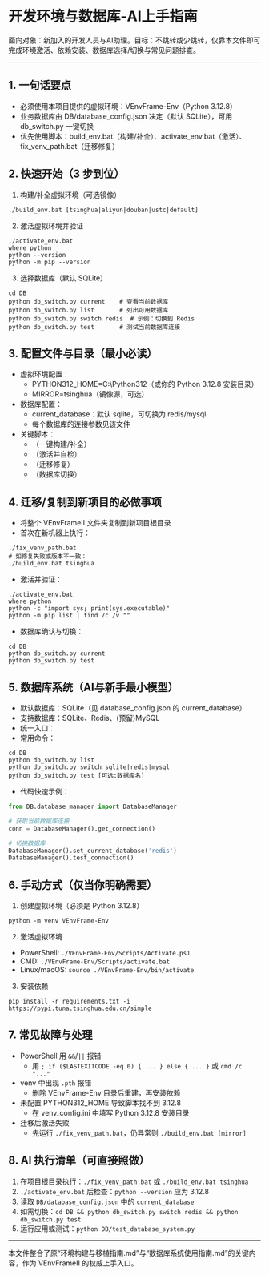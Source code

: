 # 开发环境与数据库-AI上手指南

面向对象：新加入的开发人员与AI助理。目标：不跳转或少跳转，仅靠本文件即可完成环境激活、依赖安装、数据库选择/切换与常见问题排查。

---

## 1. 一句话要点
- 必须使用本项目提供的虚拟环境：VEnvFrame-Env（Python 3.12.8）
- 业务数据库由 DB/database_config.json 决定（默认 SQLite），可用 db_switch.py 一键切换
- 优先使用脚本：build_env.bat（构建/补全）、activate_env.bat（激活）、fix_venv_path.bat（迁移修复）

## 2. 快速开始（3 步到位）
1) 构建/补全虚拟环境（可选镜像）
```
./build_env.bat [tsinghua|aliyun|douban|ustc|default]
```
2) 激活虚拟环境并验证
```
./activate_env.bat
where python
python --version
python -m pip --version
```
3) 选择数据库（默认 SQLite）
```
cd DB
python db_switch.py current    # 查看当前数据库
python db_switch.py list       # 列出可用数据库
python db_switch.py switch redis  # 示例：切换到 Redis
python db_switch.py test       # 测试当前数据库连接
```

## 3. 配置文件与目录（最小必读）
- 虚拟环境配置：<mcfile name="venv_config.ini" path="d:\Trae_Project\VEnvFrameII\venv_config.ini"></mcfile>
  - PYTHON312_HOME=C:\Python312（或你的 Python 3.12.8 安装目录）
  - MIRROR=tsinghua（镜像源，可选）
- 数据库配置：<mcfile name="database_config.json" path="d:\Trae_Project\VEnvFrameII\DB\database_config.json"></mcfile>
  - current_database：默认 sqlite，可切换为 redis/mysql
  - 每个数据库的连接参数见该文件
- 关键脚本：
  - <mcfile name="build_env.bat" path="d:\Trae_Project\VEnvFrameII\build_env.bat"></mcfile>（一键构建/补全）
  - <mcfile name="activate_env.bat" path="d:\Trae_Project\VEnvFrameII\activate_env.bat"></mcfile>（激活并自检）
  - <mcfile name="fix_venv_path.bat" path="d:\Trae_Project\VEnvFrameII\fix_venv_path.bat"></mcfile>（迁移修复）
  - <mcfile name="db_switch.py" path="d:\Trae_Project\VEnvFrameII\DB\db_switch.py"></mcfile>（数据库切换）

## 4. 迁移/复制到新项目的必做事项
- 将整个 VEnvFrameII 文件夹复制到新项目根目录
- 首次在新机器上执行：
```
./fix_venv_path.bat
# 如修复失败或版本不一致：
./build_env.bat tsinghua
```
- 激活并验证：
```
./activate_env.bat
where python
python -c "import sys; print(sys.executable)"
python -m pip list | find /c /v ""
```
- 数据库确认与切换：
```
cd DB
python db_switch.py current
python db_switch.py test
```

## 5. 数据库系统（AI与新手最小模型）
- 默认数据库：SQLite（见 database_config.json 的 current_database）
- 支持数据库：SQLite、Redis、(预留)MySQL
- 统一入口：<mcfile name="database_manager.py" path="d:\Trae_Project\VEnvFrameII\DB\database_manager.py"></mcfile>
- 常用命令：
```
cd DB
python db_switch.py list
python db_switch.py switch sqlite|redis|mysql
python db_switch.py test [可选:数据库名]
```
- 代码快速示例：
```python
from DB.database_manager import DatabaseManager

# 获取当前数据库连接
conn = DatabaseManager().get_connection()

# 切换数据库
DatabaseManager().set_current_database('redis')
DatabaseManager().test_connection()
```

## 6. 手动方式（仅当你明确需要）
1) 创建虚拟环境（必须是 Python 3.12.8）
```
python -m venv VEnvFrame-Env
```
2) 激活虚拟环境
- PowerShell: `./VEnvFrame-Env/Scripts/Activate.ps1`
- CMD: `./VEnvFrame-Env/Scripts/activate.bat`
- Linux/macOS: `source ./VEnvFrame-Env/bin/activate`
3) 安装依赖
```
pip install -r requirements.txt -i https://pypi.tuna.tsinghua.edu.cn/simple
```

## 7. 常见故障与处理
- PowerShell 用 `&&`/`||` 报错
  - 用 `; if ($LASTEXITCODE -eq 0) { ... } else { ... }` 或 `cmd /c "..."`
- venv 中出现 `.pth` 报错
  - 删除 VEnvFrame-Env 目录后重建，再安装依赖
- 未配置 PYTHON312_HOME 导致脚本找不到 3.12.8
  - 在 venv_config.ini 中填写 Python 3.12.8 安装目录
- 迁移后激活失败
  - 先运行 `./fix_venv_path.bat`，仍异常则 `./build_env.bat [mirror]`

## 8. AI 执行清单（可直接照做）
1) 在项目根目录执行：`./fix_venv_path.bat` 或 `./build_env.bat tsinghua`
2) `./activate_env.bat` 后检查：`python --version` 应为 3.12.8
3) 读取 `DB/database_config.json` 中的 `current_database`
4) 如需切换：`cd DB && python db_switch.py switch redis && python db_switch.py test`
5) 运行应用或测试：`python DB/test_database_system.py`

---
本文件整合了原“环境构建与移植指南.md”与“数据库系统使用指南.md”的关键内容，作为 VEnvFrameII 的权威上手入口。